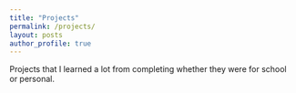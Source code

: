 ```yaml
---
title: "Projects"
permalink: /projects/
layout: posts
author_profile: true
---
```

Projects that I learned a lot from completing whether they were for school or personal.
